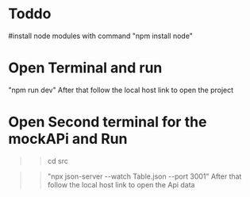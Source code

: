 # Toddo

#install node modules with command
"npm install node"
# Open Terminal and run 
"npm run dev"
After that follow the local host link to open the project



# Open Second terminal for the mockAPi and Run
>>cd src

>>"npx json-server --watch Table.json --port 3001"
After that follow the local host link to open the Api data
